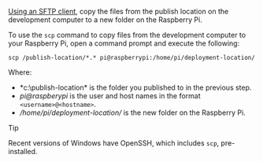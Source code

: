 [Using an SFTP client](https://www.raspberrypi.org/documentation/remote-access/ssh/sftp.md), copy the files from the publish location on the development computer to a new folder on the Raspberry Pi.

To use the `scp` command to copy files from the development computer to your Raspberry Pi, open a command prompt and execute the following:

```console
scp /publish-location/*.* pi@raspberrypi:/home/pi/deployment-location/
```

Where:

- *c:\publish-location\* is the folder you published to in the previous step.
- *pi@raspberypi* is the user and host names in the format `<username>@<hostname>`.
- */home/pi/deployment-location/* is the new folder on the Raspberry Pi.

> [!TIP]
> Recent versions of Windows have OpenSSH, which includes `scp`, pre-installed.
